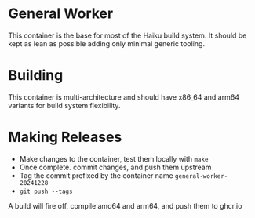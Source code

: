 # General Worker

This container is the base for most of the Haiku build system.  It should be kept as lean
as possible adding only minimal generic tooling.

# Building

This container is multi-architecture and should have x86_64 and arm64 variants for build
system flexibility.

# Making Releases

* Make changes to the container, test them locally with ``make``
* Once complete. commit changes, and push them upstream
* Tag the commit prefixed by the container name ``general-worker-20241228``
* ``git push --tags``

A build will fire off, compile amd64 and arm64, and push them to ghcr.io
